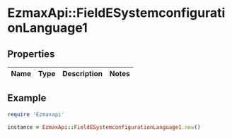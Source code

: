 # EzmaxApi::FieldESystemconfigurationLanguage1

## Properties

| Name | Type | Description | Notes |
| ---- | ---- | ----------- | ----- |

## Example

```ruby
require 'Ezmaxapi'

instance = EzmaxApi::FieldESystemconfigurationLanguage1.new()
```

